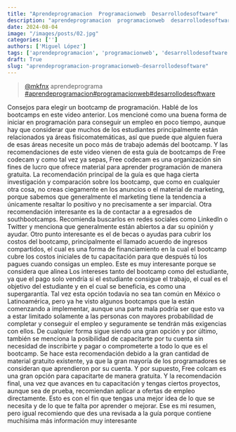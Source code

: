 ```yaml
---
title: "Aprendeprogramacion  Programacionweb  Desarrollodesoftware"
description: "aprendeprogramacion  programacionweb  desarrollodesoftware"
date: 2024-08-04
image: "/images/posts/02.jpg"
categories: ['']
authors: ['Miguel López']
tags: ['aprendeprogramacion', 'programacionweb', 'desarrollodesoftware']
draft: True
slug: "aprendeprogramacion-programacionweb-desarrollodesoftware"
---
```


<blockquote class="tiktok-embed" cite="{https://www.tiktok.com/@mkfnx/video/7003555615062707462}" data-video-id="7003555615062707462" style="max-width: 605px;min-width: 325px;" > <section> <a target="_blank" title="@mkfnx" href="https://www.tiktok.com/@mkfnx?refer=embed">@mkfnx</a> aprendeprograma </section> <a title="aprendeprogramacion" target="_blank" href="https://www.tiktok.com/tag/aprendeprogramacion?refer=embed">#aprendeprogramacion</a><a title="programacionweb" target="_blank" href="https://www.tiktok.com/tag/programacionweb?refer=embed">#programacionweb</a><a title="desarrollodesoftware" target="_blank" href="https://www.tiktok.com/tag/desarrollodesoftware?refer=embed">#desarrollodesoftware</a> </blockquote> <script async src="https://www.tiktok.com/embed.js"></script>

Consejos para elegir un bootcamp de programación. Hablé de los bootcamps en este video anterior. Los mencioné como una buena forma de iniciar en programación para conseguir un empleo en poco tiempo, aunque hay que considerar que muchos de los estudiantes principalmente están relacionados ya áreas fisicomatemáticas, así que puede que alguien fuera de esas áreas necesite un poco más de trabajo además del bootcamp. Y las recomendaciones de este video vienen de esta guía de bootcamps de Free codecam y como tal vez ya sepas, Free codecam es una organización sin fines de lucro que ofrece material para aprender programación de manera gratuita. La recomendación principal de la guía es que haga cierta investigación y comparación sobre los bootcamp, que como en cualquier otra cosa, no creas ciegamente en los anuncios o el material de marketing, porque sabemos que generalmente el marketing tiene la tendencia a únicamente resaltar lo positivo y no precisamente a ser imparcial. Otra recomendación interesante es la de contactar a a egresados de southbootcamps. Recomienda buscarlos en redes sociales como LinkedIn o Twitter y menciona que generalmente están abiertos a dar su opinión y ayudar. Otro punto interesante es el de becas o ayudas para cubrir los costos del bootcamp, principalmente el llamado acuerdo de ingresos compartidos, el cual es una forma de financiamiento en la cual el bootcamp cubre los costos iniciales de tu capacitación para que después tú los pagues cuando consigas un empleo. Este es muy interesante porque se considera que alinea Los intereses tanto del bootcamp como del estudiante, ya que el pago solo vendría si el estudiante consigue el trabajo, el cual es el objetivo del estudiante y en el cual se beneficia, es como una supergarantía. Tal vez esta opción todavía no sea tan común en México o Latinoamérica, pero ya he visto algunos bootcamps que la están comenzando a implementar, aunque una parte mala podría ser que esto va a estar limitado solamente a las personas con mayores probabilidad de completar y conseguir el empleo y seguramente se tendrán más exigencias con ellos. De cualquier forma sigue siendo una gran opción y por último, también se menciona la posibilidad de capacitarte por tu cuenta sin necesidad de inscribirte y pagar o comprometerte a todo lo que es el bootcamp. Se hace esta recomendación debido a la gran cantidad de material gratuito existente, ya que la gran mayoría de los programadores se consideran que aprendieron por su cuenta. Y por supuesto, Free colcam es una gran opción para capacitarte de manera gratuita. Y la recomendación final, una vez que avances en tu capacitación y tengas ciertos proyectos, aunque sea de prueba, recomiendan aplicar a ofertas de empleo directamente. Esto es con el fin que tengas una mejor idea de lo que se necesita y de lo que te falta por aprender o mejorar. Ese es mi resumen, pero igual recomiendo que des una revisada a la guía porque contiene muchísima más información muy interesante 